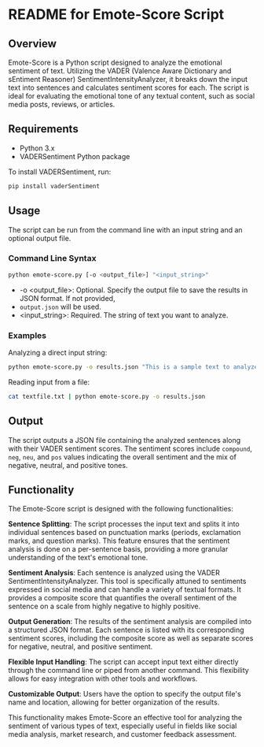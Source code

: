 # README for Emote-Score Script

## Overview

Emote-Score is a Python script designed to analyze the
emotional sentiment of text. Utilizing the VADER
(Valence Aware Dictionary and sEntiment Reasoner)
SentimentIntensityAnalyzer, it breaks down the input
text into sentences and calculates sentiment scores for
each. The script is ideal for evaluating the emotional
tone of any textual content, such as social media posts,
reviews, or articles.

## Requirements

- Python 3.x
- VADERSentiment Python package

To install VADERSentiment, run:

```bash
pip install vaderSentiment
```

## Usage

The script can be run from the command line with an input
string and an optional output file.

### Command Line Syntax

```bash
python emote-score.py [-o <output_file>] "<input_string>"
```

- -o <output_file>: Optional. Specify the output file
to save the results in JSON format. If not provided,
- `output.json` will be used.
- <input_string>: Required. The string of text you want
to analyze.

### Examples

Analyzing a direct input string:

```bash
python emote-score.py -o results.json "This is a sample text to analyze."
```

Reading input from a file:

```bash
cat textfile.txt | python emote-score.py -o results.json
```

## Output

The script outputs a JSON file containing the analyzed sentences
along with their VADER sentiment scores. The sentiment scores
include `compound`, `neg`, `neu`, and `pos` values indicating
the overall sentiment and the mix of negative, neutral, and
positive tones.

## Functionality

The Emote-Score script is designed with the following
functionalities:

**Sentence Splitting**: The script processes the input
text and splits it into individual sentences based
on punctuation marks (periods, exclamation marks, and
question marks). This feature ensures that the sentiment
analysis is done on a per-sentence basis, providing a
more granular understanding of the text's emotional tone.

**Sentiment Analysis**: Each sentence is analyzed using the
VADER SentimentIntensityAnalyzer. This tool is specifically
attuned to sentiments expressed in social media and can
handle a variety of textual formats. It provides a composite
score that quantifies the overall sentiment of the sentence
on a scale from highly negative to highly positive.

**Output Generation**: The results of the sentiment analysis
are compiled into a structured JSON format. Each sentence is
listed with its corresponding sentiment scores, including the
composite score as well as separate scores for negative,
neutral, and positive sentiment.

**Flexible Input Handling**: The script can accept input text
either directly through the command line or piped from another
command. This flexibility allows for easy integration with other
tools and workflows.

**Customizable Output**: Users have the option to specify the
output file's name and location, allowing for better organization
of the results.

This functionality makes Emote-Score an effective tool for
analyzing the sentiment of various types of text, especially
useful in fields like social media analysis, market research,
and customer feedback assessment.
